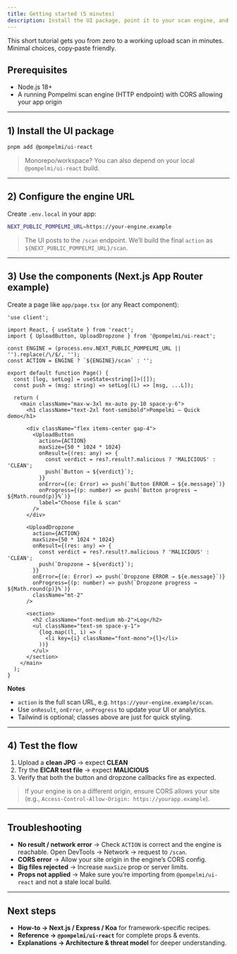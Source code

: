 ```yaml
---
title: Getting started (5 minutes)
description: Install the UI package, point it to your scan engine, and verify CLEAN/MALICIOUS end‑to‑end.
---
```


This short tutorial gets you from zero to a working upload scan in minutes. Minimal choices, copy‑paste friendly.

## Prerequisites

- Node.js 18+
- A running Pompelmi scan engine (HTTP endpoint) with CORS allowing your app origin

---

## 1) Install the UI package

```bash
pnpm add @pompelmi/ui-react
```

> Monorepo/workspace? You can also depend on your local `@pompelmi/ui-react` build.

---

## 2) Configure the engine URL

Create `.env.local` in your app:

```bash
NEXT_PUBLIC_POMPELMI_URL=https://your-engine.example
```

> The UI posts to the `/scan` endpoint. We’ll build the final `action` as `${NEXT_PUBLIC_POMPELMI_URL}/scan`.

---

## 3) Use the components (Next.js App Router example)

Create a page like `app/page.tsx` (or any React component):

```tsx
'use client';

import React, { useState } from 'react';
import { UploadButton, UploadDropzone } from '@pompelmi/ui-react';

const ENGINE = (process.env.NEXT_PUBLIC_POMPELMI_URL || '').replace(/\/$/, '');
const ACTION = ENGINE ? `${ENGINE}/scan` : '';

export default function Page() {
  const [log, setLog] = useState<string[]>([]);
  const push = (msg: string) => setLog((L) => [msg, ...L]);

  return (
    <main className="max-w-3xl mx-auto py-10 space-y-6">
      <h1 className="text-2xl font-semibold">Pompelmi — Quick demo</h1>

      <div className="flex items-center gap-4">
        <UploadButton
          action={ACTION}
          maxSize={50 * 1024 * 1024}
          onResult={(res: any) => {
            const verdict = res?.result?.malicious ? 'MALICIOUS' : 'CLEAN';
            push(`Button → ${verdict}`);
          }}
          onError={(e: Error) => push(`Button ERROR → ${e.message}`)}
          onProgress={(p: number) => push(`Button progress → ${Math.round(p)}%`)}
          label="Choose file & scan"
        />
      </div>

      <UploadDropzone
        action={ACTION}
        maxSize={50 * 1024 * 1024}
        onResult={(res: any) => {
          const verdict = res?.result?.malicious ? 'MALICIOUS' : 'CLEAN';
          push(`Dropzone → ${verdict}`);
        }}
        onError={(e: Error) => push(`Dropzone ERROR → ${e.message}`)}
        onProgress={(p: number) => push(`Dropzone progress → ${Math.round(p)}%`)}
        className="mt-2"
      />

      <section>
        <h2 className="font-medium mb-2">Log</h2>
        <ul className="text-sm space-y-1">
          {log.map((l, i) => (
            <li key={i} className="font-mono">{l}</li>
          ))}
        </ul>
      </section>
    </main>
  );
}
```

**Notes**

- `action` is the full scan URL, e.g. `https://your-engine.example/scan`.
- Use `onResult`, `onError`, `onProgress` to update your UI or analytics.
- Tailwind is optional; classes above are just for quick styling.

---

## 4) Test the flow

1. Upload a **clean JPG** → expect **CLEAN**  
2. Try the **EICAR test file** → expect **MALICIOUS**  
3. Verify that both the button and dropzone callbacks fire as expected.

> If your engine is on a different origin, ensure CORS allows your site (e.g., `Access-Control-Allow-Origin: https://yourapp.example`).

---

## Troubleshooting

- **No result / network error** → Check `ACTION` is correct and the engine is reachable. Open DevTools → Network → request to `/scan`.
- **CORS error** → Allow your site origin in the engine’s CORS config.
- **Big files rejected** → Increase `maxSize` prop or server limits.
- **Props not applied** → Make sure you’re importing from `@pompelmi/ui-react` and not a stale local build.

---

## Next steps

- **How-to → Next.js / Express / Koa** for framework-specific recipes.  
- **Reference → `@pompelmi/ui-react`** for complete props & events.  
- **Explanations → Architecture & threat model** for deeper understanding.
